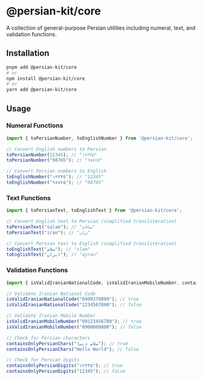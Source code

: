 # @persian-kit/core

A collection of general-purpose Persian utilities including numeral, text, and validation functions.

## Installation

```bash
pnpm add @persian-kit/core
# or
npm install @persian-kit/core
# or
yarn add @persian-kit/core
```

## Usage

### Numeral Functions

```typescript
import { toPersianNumber, toEnglishNumber } from '@persian-kit/core';

// Convert English numbers to Persian
toPersianNumber(12345); // "۱۲۳۴۵"
toPersianNumber("98765"); // "۹۸۷۶۵"

// Convert Persian numbers to English
toEnglishNumber("۱۲۳۴۵"); // "12345"
toEnglishNumber("۹۸۷۶۵"); // "98765"
```

### Text Functions

```typescript
import { toPersianText, toEnglishText } from '@persian-kit/core';

// Convert English text to Persian (simplified transliteration)
toPersianText("salam"); // "سالام"
toPersianText("iran"); // "یران"

// Convert Persian text to English (simplified transliteration)
toEnglishText("سلام"); // "slam"
toEnglishText("ایران"); // "ayran"
```

### Validation Functions

```typescript
import { isValidIranianNationalCode, isValidIranianMobileNumber, containsOnlyPersianChars, containsOnlyPersianDigits } from '@persian-kit/core';

// Validate Iranian National Code
isValidIranianNationalCode("0499370899"); // true
isValidIranianNationalCode("1234567890"); // false

// Validate Iranian Mobile Number
isValidIranianMobileNumber("09123456789"); // true
isValidIranianMobileNumber("0900000000"); // false

// Check for Persian characters
containsOnlyPersianChars("سلام دنیا"); // true
containsOnlyPersianChars("Hello World"); // false

// Check for Persian digits
containsOnlyPersianDigits("۱۲۳۴۵"); // true
containsOnlyPersianDigits("12345"); // false
```


